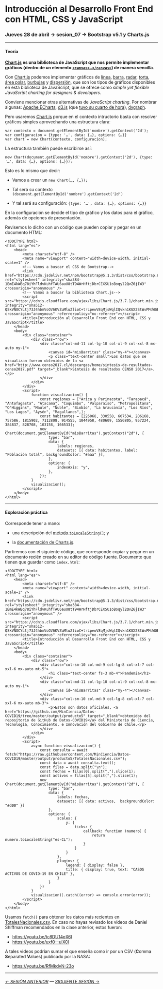 # Introducción al Desarrollo Front End con HTML, CSS y JavaScript

### Jueves 28 de abril → sesion_07 → Bootstrap v5.1 y Charts.js

- - - - - - - - 

#### Teoría

**[Chart.js](https://www.chartjs.org/) es una biblioteca de JavaScript que nos permite implementar gráficos (dentro de un elemento [`<canvas>…</canvas>`](https://www.w3schools.com/html/html5_canvas.asp)) de manera sencilla**.

Con [Chart.js](https://www.chartjs.org/) podemos implementar gráficos de [línea](https://www.chartjs.org/docs/latest/charts/line.html), [barra](https://www.chartjs.org/docs/latest/charts/bar.html), [radar](https://www.chartjs.org/docs/latest/charts/radar.html), [torta](https://www.chartjs.org/docs/latest/charts/doughnut.html), [área polar](https://www.chartjs.org/docs/latest/charts/polar.html), [burbujas](https://www.chartjs.org/docs/latest/charts/bubble.html) y [dispersión](https://www.chartjs.org/docs/latest/charts/scatter.html), que son los tipos de gráficos disponibles en esta biblioteca de JavaScript, que se ofrece como *simple yet flexible JavaScript charting for designers & developers*. 
 
Conviene mencionar otras alternativas de *JavaScript charting*. Por nombrar algunas: [Apache ECharts](https://echarts.apache.org/en/index.html), [d3.js](https://d3js.org/) (que [tuvo su cuarto de hora](https://medium.com/@PepsRyuu/why-i-no-longer-use-d3-js-b8288f306c9a)), [dygraph](https://dygraphs.com/). 

Pero usaremos [Chart.js](https://www.chartjs.org/) porque en el contexto intructorio basta con resolver gráficos simples aprovechando una estructura clara:

```
var contexto = document.getElementById('nombre').getContext('2d');
var configuracion = {type: '…', data: {…}, options: {…}}
var chart = new Chart(contexto, configuracion);
```

La estructura también puede escribirse así:

```
new Chart(document.getElementById('nombre').getContext('2d'), {type: '…', data: {…}, options: {…}});
```

Esto es lo mismo que decir:

- Vamos a crear un `new Chart(…, {…});`

- Tal será su contexto `(document.getElementById('nombre').getContext('2d')`

- Y tal será su configuración: `{type: '…', data: {…}, options: {…}}`

En la configuración se decide el tipo de gráfico y los datos para el gráfico, además de opciones de presentación.

Revisemos lo dicho con un código que pueden copiar y pegar en un documento HTML:

```
<!DOCTYPE html>
<html lang="es">
    <head>
        <meta charset="utf-8" />
        <meta name="viewport" content="width=device-width, initial-scale=1" />
        <!-- Vamos a buscar el CSS de Bootstrap-->
        <link href="https://cdn.jsdelivr.net/npm/bootstrap@5.1.3/dist/css/bootstrap.min.css" rel="stylesheet" integrity="sha384-1BmE4kWBq78iYhFldvKuhfTAU6auU8tT94WrHftjDbrCEXSU1oBoqyl2QvZ6jIW3" crossorigin="anonymous" />
        <!-- Vamos a buscar la biblioteca Chart.js-->
        <script src="https://cdnjs.cloudflare.com/ajax/libs/Chart.js/3.7.1/chart.min.js" integrity="sha512-QSkVNOCYLtj73J4hbmVoOV6KVZuMluZlioC+trLpewV8qMjsWqlIQvkn1KGX2StWvPMdWGBqim1xlC8krl1EKQ==" crossorigin="anonymous" referrerpolicy="no-referrer"></script>
        <title>Introducción al Desarrollo Front End con HTML, CSS y JavaScript</title>
    </head>
    <body>
        <div class="container">
            <div class="row">
                <div class="col-md-11 col-lg-10 col-xl-9 col-xxl-8 mx-auto my-1">
                    <canvas id="misBarritas" class="my-4"></canvas>
                    <p class="text-center small">Los datos que se visualizan fueron obtenidos de la <a href="http://www.censo2017.cl/descargas/home/sintesis-de-resultados-censo2017.pdf" target="_blank">Síntesis de resultados CENSO 2017</a>.</p>
                </div>
            </div>
        </div>
        <script>
            function visualizacion() {
                const regiones = ["Arica y Parinacota", "Tarapacá", "Antofagasta", "Atacama", "Coquimbo", "Valparaíso", "Metropolitana", "O'Higgins", "Maule", "Ñuble", "Biobío", "La Araucanía", "Los Ríos", "Los Lagos", "Aysén", "Magallanes",];
                const habitantes = [226068, 330558, 607534, 286168, 757586, 1815902, 7112808, 914555, 1044950, 480609, 1556805, 957224, 384837, 828708, 103158, 166533];
                new Chart(document.getElementById("misBarritas").getContext("2d"), {
                    type: "bar",
                    data: {
                        labels: regiones,
                        datasets: [{ data: habitantes, label: "Población total", backgroundColor: "#aaa" }],
                    },
                    options: {
                        indexAxis: "y",
                    },
                });
            }
            visualizacion();
        </script>
    </body>
</html>
```

- - - - - - - - - - - - - - - 

#### Exploración práctica

Corresponde tener a mano:

- una descripción del [método `toLocaleString()`](https://developer.mozilla.org/es/docs/Web/JavaScript/Reference/Global_Objects/Number/toLocaleString); y

- la [documentación de Charts.js](https://www.chartjs.org/docs/latest/).

Partiremos con el siguiente código, que corresponde copiar y pegar en un documento recién creado en su editor de código fuente. Documento que tienen que guardar como `index.html`: 

```
<!DOCTYPE html>
<html lang="es">
    <head>
        <meta charset="utf-8" />
        <meta name="viewport" content="width=device-width, initial-scale=1" />
        <link href="https://cdn.jsdelivr.net/npm/bootstrap@5.1.3/dist/css/bootstrap.min.css" rel="stylesheet" integrity="sha384-1BmE4kWBq78iYhFldvKuhfTAU6auU8tT94WrHftjDbrCEXSU1oBoqyl2QvZ6jIW3" crossorigin="anonymous" />
        <script src="https://cdnjs.cloudflare.com/ajax/libs/Chart.js/3.7.1/chart.min.js" integrity="sha512-QSkVNOCYLtj73J4hbmVoOV6KVZuMluZlioC+trLpewV8qMjsWqlIQvkn1KGX2StWvPMdWGBqim1xlC8krl1EKQ==" crossorigin="anonymous" referrerpolicy="no-referrer"></script>
        <title>Introducción al Desarrollo Front End con HTML, CSS y JavaScript</title>
    </head>
    <body>
        <div class="container">
            <div class="row">
                <div class="col-sm-10 col-md-9 col-lg-8 col-xl-7 col-xxl-6 mx-auto mt-5">
                    <h1 class="text-center fs-3 mb-4">Pandemia</h1>
                </div>
                <div class="col-md-11 col-lg-10 col-xl-9 col-xxl-8 mx-auto my-1">
                    <canvas id="misBarritas" class="my-4"></canvas>
                </div>
                <div class="col-sm-10 col-md-9 col-lg-8 col-xl-7 col-xxl-6 mx-auto mb-3">
                    <p>Estos son datos oficiales, <a href="https://github.com/MinCiencia/Datos-COVID19/tree/master/output/producto5" target="_blank">obtenidos del repositorio de GitHub de Datos-COVID19</a> del Ministerio de Ciencia, Tecnología, Conocimiento, e Innovación del Gobierno de Chile.</p>
                </div>
            </div>
        </div>
        <script>
            async function visualizacion() {
                const consulta = await fetch("https://raw.githubusercontent.com/MinCiencia/Datos-COVID19/master/output/producto5/TotalesNacionales.csv");
                const data = await consulta.text();
                const filas = data.split("\n");
                const fechas = filas[0].split(",").slice(1);
                const activos = filas[5].split(",").slice(1);
                new Chart(document.getElementById("misBarritas").getContext("2d"), {
                    type: "bar",
                    data: {
                        labels: fechas,
                        datasets: [{ data: activos,  backgroundColor: "#d00" }]
                    },
                    options: {
                        scales: {
                            y: {
                                ticks: {
                                    callback: function (numero) {
                                        return numero.toLocaleString("es-CL");
                                    }
                                }
                            }
                        },
                        plugins: {
                            legend: { display: false },
                            title: { display: true, text: "CASOS ACTIVOS DE COVID-19 EN CHILE" },
                        }
                    }
                })
            }
            visualizacion().catch((error) => console.error(error));
        </script>
    </body>
</html>
```

Usamos `fetch()` para obtener los datos más recientes en [TotalesNacionales.csv](https://github.com/MinCiencia/Datos-COVID19/blob/master/output/producto5/TotalesNacionales.csv). En caso no hayas revisado los videos de Daniel Shiffman recomendados en la clase anterior, estos fueron:

- https://youtu.be/tc8DU14qX6I
- https://youtu.be/uxf0--uiX0I

A tales videos podrían sumar el que enseña como ir por un CSV (**C**omma **S**eparated **V**alues) publicado por la NASA:

- https://youtu.be/RfMkdvN-23o

- - - - - - - 

###### [← SESIÓN ANTERIOR](https://github.com/profesorfaco/front-end/tree/main/sesion_06) — [SIGUIENTE SESIÓN →](https://github.com/profesorfaco/front-end/tree/main/sesion_08)
